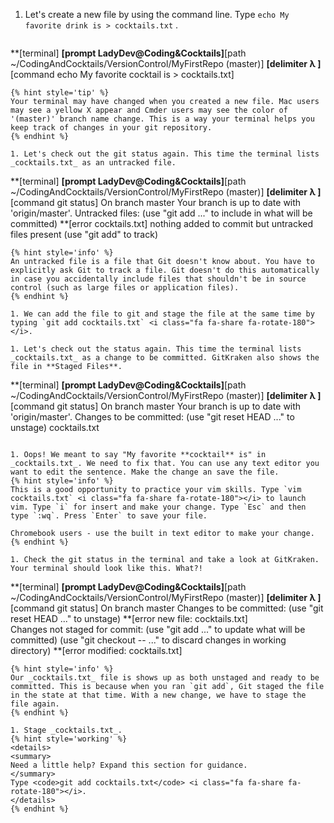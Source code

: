 1. Let's create a new file by using the command line. Type `echo My favorite drink is > cocktails.txt` <i class="fa fa-share fa-rotate-180"></i>. 
   ```
**[terminal]
**[prompt LadyDev@Coding&Cocktails]**[path  ~/CodingAndCocktails/VersionControl/MyFirstRepo (master)]
**[delimiter λ ]**[command echo My favorite cocktail is > cocktails.txt]
   ```
   {% hint style='tip' %}
Your terminal may have changed when you created a new file. Mac users may see a yellow X appear and Cmder users may see the color of '(master)' branch name change. This is a way your terminal helps you keep track of changes in your git repository.
   {% endhint %}

1. Let's check out the git status again. This time the terminal lists _cocktails.txt_ as an untracked file.
   ```
**[terminal]
**[prompt LadyDev@Coding&Cocktails]**[path  ~/CodingAndCocktails/VersionControl/MyFirstRepo (master)]
**[delimiter λ ]**[command git status]
On branch master
Your branch is up to date with 'origin/master'.
Untracked files:
(use "git add <file>..." to include in what will be committed)
**[error    cocktails.txt]
nothing added to commit but untracked files present (use "git add" to track)
   ```
   {% hint style='info' %}
An untracked file is a file that Git doesn't know about. You have to explicitly ask Git to track a file. Git doesn't do this automatically in case you accidentally include files that shouldn't be in source control (such as large files or application files).
   {% endhint %}

1. We can add the file to git and stage the file at the same time by typing `git add cocktails.txt` <i class="fa fa-share fa-rotate-180"></i>.

1. Let's check out the status again. This time the terminal lists _cocktails.txt_ as a change to be committed. GitKraken also shows the file in **Staged Files**.
   ```
**[terminal]
**[prompt LadyDev@Coding&Cocktails]**[path  ~/CodingAndCocktails/VersionControl/MyFirstRepo (master)]
**[delimiter λ ]**[command git status]
On branch master
Your branch is up to date with 'origin/master'.
Changes to be committed:
(use "git reset HEAD <file>..." to unstage)
cocktails.txt 
   ```

1. Oops! We meant to say "My favorite **cocktail** is" in _cocktails.txt_. We need to fix that. You can use any text editor you want to edit the sentence. Make the change an save the file.
   {% hint style='info' %}
This is a good opportunity to practice your vim skills. Type `vim cocktails.txt` <i class="fa fa-share fa-rotate-180"></i> to launch vim. Type `i` for insert and make your change. Type `Esc` and then type `:wq`. Press `Enter` to save your file.

Chromebook users - use the built in text editor to make your change.
   {% endhint %}

1. Check the git status in the terminal and take a look at GitKraken. Your terminal should look like this. What?! 
   ```
**[terminal]
**[prompt LadyDev@Coding&Cocktails]**[path  ~/CodingAndCocktails/VersionControl/MyFirstRepo (master)]
**[delimiter λ ]**[command git status]
On branch master
Changes to be committed:
  (use "git reset HEAD <file>..." to unstage)
**[error   new file:   cocktails.txt]        
Changes not staged for commit:
  (use "git add <file>..." to update what will be committed)
  (use "git checkout -- <file>..." to discard changes in working directory)
**[error   modified:   cocktails.txt]        
   ```
   {% hint style='info' %}
Our _cocktails.txt_ file is shows up as both unstaged and ready to be committed. This is because when you ran `git add`, Git staged the file in the state at that time. With a new change, we have to stage the file again.  
   {% endhint %}

1. Stage _cocktails.txt_.
   {% hint style='working' %}
<details>
<summary>
Need a little help? Expand this section for guidance. 
</summary>
Type <code>git add cocktails.txt</code> <i class="fa fa-share fa-rotate-180"></i>.
</details>
   {% endhint %}


